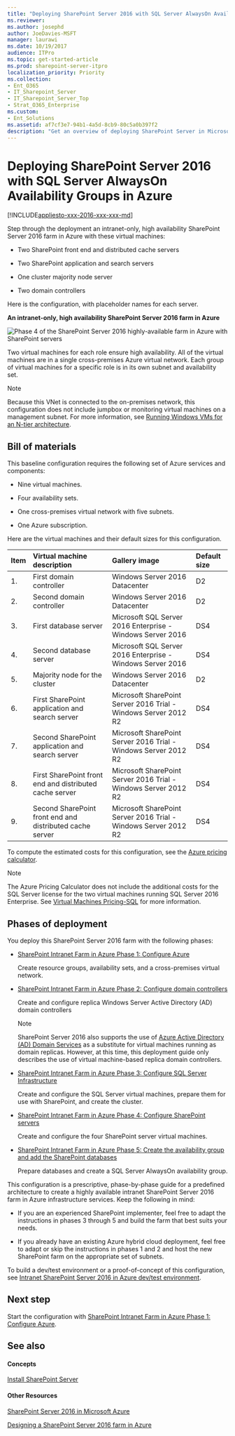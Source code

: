 ```yaml
---
title: "Deploying SharePoint Server 2016 with SQL Server AlwaysOn Availability Groups in Azure"
ms.reviewer: 
ms.author: josephd
author: JoeDavies-MSFT
manager: laurawi
ms.date: 10/19/2017
audience: ITPro
ms.topic: get-started-article
ms.prod: sharepoint-server-itpro
localization_priority: Priority
ms.collection:
- Ent_O365
- IT_Sharepoint_Server
- IT_Sharepoint_Server_Top
- Strat_O365_Enterprise
ms.custom:
- Ent_Solutions
ms.assetid: af7cf3e7-94b1-4a5d-8cb9-80c5a0b397f2
description: "Get an overview of deploying SharePoint Server in Microsoft Azure with links to each phase of the deployment."
---
```


# Deploying SharePoint Server 2016 with SQL Server AlwaysOn Availability Groups in Azure

[!INCLUDE[appliesto-xxx-2016-xxx-xxx-md](../includes/appliesto-xxx-2016-xxx-xxx-md.md)]
  
Step through the deployment an intranet-only, high availability SharePoint Server 2016 farm in Azure with these virtual machines:
  
- Two SharePoint front end and distributed cache servers
    
- Two SharePoint application and search servers
    
- One cluster majority node server
    
- Two domain controllers
    
Here is the configuration, with placeholder names for each server.
  
**An intranet-only, high availability SharePoint Server 2016 farm in Azure**

![Phase 4 of the SharePoint Server 2016 highly-available farm in Azure with SharePoint servers](../media/8f421518-773f-4b4d-8084-005d8a50c38e.png)
  
Two virtual machines for each role ensure high availability. All of the virtual machines are in a single cross-premises Azure virtual network. Each group of virtual machines for a specific role is in its own subnet and availability set.
  
> [!NOTE]
> Because this VNet is connected to the on-premises network, this configuration does not include jumpbox or monitoring virtual machines on a management subnet. For more information, see [Running Windows VMs for an N-tier architecture](/azure/architecture/reference-architectures/n-tier/n-tier-sql-server). 
  
## Bill of materials

This baseline configuration requires the following set of Azure services and components:
  
- Nine virtual machines.
    
- Four availability sets.
    
- One cross-premises virtual network with five subnets.
    
- One Azure subscription.
    
Here are the virtual machines and their default sizes for this configuration.
  
|**Item**|**Virtual machine description**|**Gallery image**|**Default size**|
|:-----|:-----|:-----|:-----|
|1.  <br/> |First domain controller  <br/> |Windows Server 2016 Datacenter  <br/> |D2  <br/> |
|2.  <br/> |Second domain controller  <br/> |Windows Server 2016 Datacenter  <br/> |D2  <br/> |
|3.  <br/> |First database server  <br/> |Microsoft SQL Server 2016 Enterprise - Windows Server 2016  <br/> |DS4  <br/> |
|4.  <br/> |Second database server  <br/> |Microsoft SQL Server 2016 Enterprise - Windows Server 2016  <br/> |DS4  <br/> |
|5.  <br/> |Majority node for the cluster  <br/> |Windows Server 2016 Datacenter  <br/> |D2  <br/> |
|6.  <br/> |First SharePoint application and search server  <br/> |Microsoft SharePoint Server 2016 Trial - Windows Server 2012 R2  <br/> |DS4  <br/> |
|7.  <br/> |Second SharePoint application and search server  <br/> |Microsoft SharePoint Server 2016 Trial - Windows Server 2012 R2  <br/> |DS4  <br/> |
|8.  <br/> |First SharePoint front end and distributed cache server  <br/> |Microsoft SharePoint Server 2016 Trial - Windows Server 2012 R2  <br/> |DS4  <br/> |
|9.  <br/> |Second SharePoint front end and distributed cache server  <br/> |Microsoft SharePoint Server 2016 Trial - Windows Server 2012 R2  <br/> |DS4  <br/> |
   
To compute the estimated costs for this configuration, see the [Azure pricing calculator](https://azure.microsoft.com/pricing/calculator/). 
  
> [!NOTE]
> The Azure Pricing Calculator does not include the additional costs for the SQL Server license for the two virtual machines running SQL Server 2016 Enterprise. See [Virtual Machines Pricing-SQL](https://azure.microsoft.com/pricing/details/virtual-machines/#Sql) for more information. 
  
## Phases of deployment

You deploy this SharePoint Server 2016 farm with the following phases:
  
- [SharePoint Intranet Farm in Azure Phase 1: Configure Azure](/sharepoint/administration/sharepoint-intranet-farm-in-azure-phase-1-configure-azure)
    
    Create resource groups, availability sets, and a cross-premises virtual network.
    
- [SharePoint Intranet Farm in Azure Phase 2: Configure domain controllers](/sharepoint/administration/sharepoint-intranet-farm-in-azure-phase-2-configure-domain-controllers)
    
    Create and configure replica Windows Server Active Directory (AD) domain controllers
    
    > [!NOTE]
    > SharePoint Server 2016 also supports the use of [Azure Active Directory (AD) Domain Services](/azure/active-directory-domain-services/active-directory-ds-overview) as a substitute for virtual machines running as domain replicas. However, at this time, this deployment guide only describes the use of virtual machine-based replica domain controllers. 
  
- [SharePoint Intranet Farm in Azure Phase 3: Configure SQL Server Infrastructure](/sharepoint/administration/sharepoint-intranet-farm-in-azure-phase-3-configure-sql-server-infrastructure)
    
    Create and configure the SQL Server virtual machines, prepare them for use with SharePoint, and create the cluster.
    
- [SharePoint Intranet Farm in Azure Phase 4: Configure SharePoint servers](/sharepoint/administration/sharepoint-intranet-farm-in-azure-phase-4-configure-sharepoint-servers)
    
    Create and configure the four SharePoint server virtual machines.
    
- [SharePoint Intranet Farm in Azure Phase 5: Create the availability group and add the SharePoint databases](/sharepoint/administration/sharepoint-intranet-farm-in-azure-phase-5-create-the-availability-group-and-add)
    
    Prepare databases and create a SQL Server AlwaysOn availability group.
    
This configuration is a prescriptive, phase-by-phase guide for a predefined architecture to create a highly available intranet SharePoint Server 2016 farm in Azure infrastructure services. Keep the following in mind:
  
- If you are an experienced SharePoint implementer, feel free to adapt the instructions in phases 3 through 5 and build the farm that best suits your needs. 
    
- If you already have an existing Azure hybrid cloud deployment, feel free to adapt or skip the instructions in phases 1 and 2 and host the new SharePoint farm on the appropriate set of subnets. 
    
To build a dev/test environment or a proof-of-concept of this configuration, see [Intranet SharePoint Server 2016 in Azure dev/test environment](intranet-sharepoint-server-2016-in-azure-dev-test-environment.md).
  
## Next step

Start the configuration with [SharePoint Intranet Farm in Azure Phase 1: Configure Azure](/sharepoint/administration/sharepoint-intranet-farm-in-azure-phase-1-configure-azure).
  
## See also

#### Concepts

[Install SharePoint Server](../install/install.md)
#### Other Resources

[SharePoint Server 2016 in Microsoft Azure](sharepoint-server-2016-in-microsoft-azure.md)
  
[Designing a SharePoint Server 2016 farm in Azure](designing-a-sharepoint-server-2016-farm-in-azure.md)

